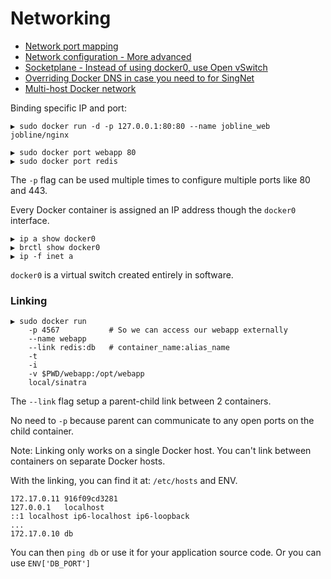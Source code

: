 # Networking

* [Network port mapping](http://docs.docker.com/userguide/dockerlinks/#network-port-mapping-refresher)
* [Network configuration - More advanced](https://docs.docker.com/articles/networking/)
* [Socketplane - Instead of using docker0, use Open vSwitch](http://www.socketplane.io/)
* [Overriding Docker DNS in case you need to for SingNet](http://blog.markrendle.net/a-quick-note-on-docker-dns-resolution/)
* [Multi-host Docker network](http://wiredcraft.com/blog/multi-host-docker-network/)

Binding specific IP and port:

```
▶ sudo docker run -d -p 127.0.0.1:80:80 --name jobline_web jobline/nginx

▶ sudo docker port webapp 80
▶ sudo docker port redis
```

The `-p` flag can be used multiple times to configure multiple ports like 80 and 443.

Every Docker container is assigned an IP address though the `docker0` interface.

```
▶ ip a show docker0
▶ brctl show docker0
▶ ip -f inet a
```

`docker0` is a virtual switch created entirely in software.

### Linking

```
▶ sudo docker run
    -p 4567           # So we can access our webapp externally
    --name webapp     
    --link redis:db   # container_name:alias_name
    -t
    -i
    -v $PWD/webapp:/opt/webapp
    local/sinatra
```

The `--link` flag setup a parent-child link between 2 containers.

No need to `-p` because parent can communicate to any open ports on the child container.

Note: Linking only works on a single Docker host. You can't link between containers on separate Docker hosts.

With the linking, you can find it at: `/etc/hosts` and ENV.

```
172.17.0.11	916f09cd3281
127.0.0.1	localhost
::1	localhost ip6-localhost ip6-loopback
...
172.17.0.10	db
```

You can then `ping db` or use it for your application source code. Or you can use `ENV['DB_PORT']`